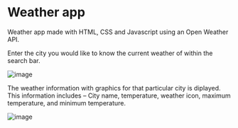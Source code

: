 # Weather app
Weather app made with HTML, CSS and Javascript using an Open Weather API. 

Enter the city you would like to know the current weather of within the search bar. 

![image](https://user-images.githubusercontent.com/108703625/210637645-26ce445e-3549-4b9d-9e13-d110815a1667.png)

The weather information with graphics for that particular city is diplayed. This information includes – City name, temperature, weather icon, maximum temperature, and minimum temperature.

![image](https://user-images.githubusercontent.com/108703625/210637774-9827786d-204d-4a80-873b-e980aecc231b.png)
